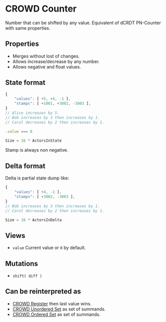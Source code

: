 # CROWD Counter

Number that can be shifted by any value. Equivalent of dCRDT PN-Counter with same properties.


## Properties

- Merges without lost of changes.
- Allows increase/decrease by any number.
- Allows negative and float values.

## State format

```javascript
{
	"values": [ +5, +4, -1 ],
	"stamps": [ +1001, +3002, -3003 ],
}
// Alice increases by 5.
// Bob increases by 3 then increases by 1.
// Carol decreases by 2 then increases by 1.

.value === 8

Size = 16 * ActorsInState
```

Stamp is always non negative.

## Delta format

Delta is partial state dump like:

```javascript
{
	"values": [ +4, -1 ],
	"stamps": [ +3002, -3003 ],
}
// Bob increases by 3 then increases by 1.
// Carol decreases by 2 then increases by 1.

Size = 16 * ActorsInDelta
```

## Views

- `value` Current value or `0` by default.

## Mutations

- `shift( diff )`

## Can be reinterpreted as

- [CROWD Register](../reg) then last value wins.
- [CROWD Unordered Set](../set) as set of summands.
- [CROWD Ordered Set](../list) as set of summands.
